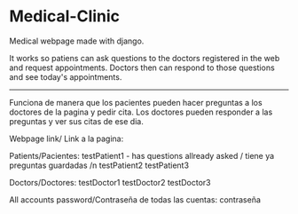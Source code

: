 # Medical-Clinic
Medical webpage made with django. 

It works so patiens can ask questions to the doctors registered in the web and request appointments. Doctors then can respond to those questions and see today's appointments.

---------------------------------------------------------------------------------------------------------------------------------------------------------------

Funciona de manera que los pacientes pueden hacer preguntas a los doctores de la pagina y pedir cita. Los doctores pueden responder a las preguntas y ver sus citas de ese dia.



Webpage link/ Link a la pagina:


Patients/Pacientes:
testPatient1 - has questions allready asked / tiene ya preguntas guardadas /n
testPatient2
testPatient3

Doctors/Doctores:
testDoctor1
testDoctor2
testDoctor3

All accounts password/Contraseña de todas las cuentas:
contraseña

 



